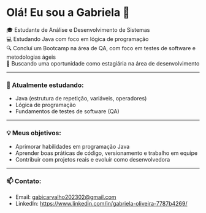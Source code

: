 
# Olá! Eu sou a Gabriela 👋

🎓 Estudante de Análise e Desenvolvimento de Sistemas  
💻 Estudando Java com foco em lógica de programação  
🔍 Concluí um Bootcamp na área de QA, com foco em testes de software e metodologias ágeis  
🚀 Buscando uma oportunidade como estagiária na área de desenvolvimento

---

### 🌱 Atualmente estudando:
- Java (estrutura de repetição, variáveis, operadores)
- Lógica de programação
- Fundamentos de testes de software (QA)

---

### 💡 Meus objetivos:
- Aprimorar habilidades em programação Java
- Aprender boas práticas de código, versionamento e trabalho em equipe
- Contribuir com projetos reais e evoluir como desenvolvedora

---

### 📫 Contato:
- Email: gabicarvalho202302@gmail.com
- LinkedIn: https://www.linkedin.com/in/gabriela-oliveira-7787b4269/

